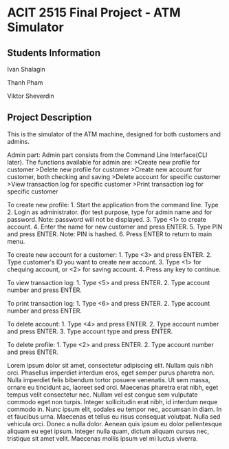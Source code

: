 # ACIT 2515 Final Project - ATM Simulator

## Students Information
Ivan Shalagin

Thanh Pham

Viktor Sheverdin

## Project Description
This is the simulator of the ATM machine, designed for both customers and admins.

Admin part:
Admin part consists from the Command Line Interface(CLI later).
The functions available for admin are:
    >Create new profile for customer
    >Delete new profile for customer
    >Create new account for customer, both checking and saving
    >Delete account for specific customer
    >View transaction log for specific customer
    >Print transaction log for specific customer

To create new profile:
    1. Start the application from the command line. Type <python banking_manager.py>
    2. Login as administrator. (for test purpose, type <a> for admin name and <a> for password.
        Note: password will not be displayed.
    3. Type <1> to create account.
    4. Enter the name for new customer and press ENTER.
    5. Type PIN and press ENTER.
        Note: PIN is hashed.
    6. Press ENTER to return to main menu.

To create new account for a customer:
    1. Type <3> and press ENTER.
    2. Type customer's ID you want to create new account.
    3. Type <1> for chequing account, or <2> for saving account.
    4. Press any key to continue.

To view transaction log:
    1. Type <5> and press ENTER.
    2. Type account number and press ENTER.

To print transaction log:
    1. Type <6> and press ENTER.
    2. Type account number and press ENTER.

To delete account:
    1. Type <4> and press ENTER.
    2. Type account number and press ENTER.
    3. Type account type and press ENTER.

To delete profile:
    1. Type <2> and press ENTER.
    2. Type account number and press ENTER.


Lorem ipsum dolor sit amet, consectetur adipiscing elit. Nullam quis nibh orci. Phasellus imperdiet interdum eros, eget semper purus pharetra non. Nulla imperdiet felis bibendum tortor posuere venenatis. Ut sem massa, ornare eu tincidunt ac, laoreet sed orci. Maecenas pharetra erat nibh, eget tempus velit consectetur nec. Nullam vel est congue sem vulputate commodo eget non turpis. Integer sollicitudin erat nibh, id interdum neque commodo in. Nunc ipsum elit, sodales eu tempor nec, accumsan in diam. In et faucibus urna. Maecenas et tellus eu risus consequat volutpat. Nulla sed vehicula orci. Donec a nulla dolor. Aenean quis ipsum eu dolor pellentesque aliquam eu eget ipsum. Integer nulla quam, dictum aliquam cursus nec, tristique sit amet velit. Maecenas mollis ipsum vel mi luctus viverra.
